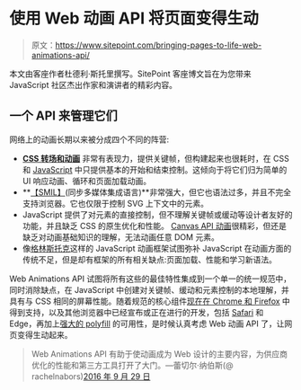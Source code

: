 # 使用 Web 动画 API 将页面变得生动

> 原文：<https://www.sitepoint.com/bringing-pages-to-life-web-animations-api/>

本文由客座作者杜德利·斯托里撰写。SitePoint 客座博文旨在为您带来 JavaScript 社区杰出作家和演讲者的精彩内容。

## 一个 API 来管理它们

网络上的动画长期以来被分成四个不同的阵营:

*   **[CSS 转场和动画](http://thenewcode.com/806/Web-Developer-Reading-List-CSS-Transforms-and-Animation#animation)** 非常有表现力，提供关键帧，但构建起来也很耗时，在 CSS 和 [JavaScript](https://www.sitepoint.com/css3-animation-javascript-event-handlers/) 中只提供基本的开始和结束控制。这倾向于将它们归为简单的 UI 响应动画、循环和页面加载动画。
*   **[【SMIL】](https://www.w3.org/TR/REC-smil/)(同步多媒体集成语言)**非常强大，但它也语法过多，并且不完全支持浏览器。它也仅限于控制 SVG 上下文中的元素。
*   JavaScript 提供了对元素的直接控制，但不理解关键帧或缓动等设计者友好的功能，并且缺乏 CSS 的原生优化和性能。 [Canvas API 动画](https://developer.mozilla.org/en-US/docs/Web/API/Canvas_API/Tutorial/Basic_animations)很精彩，但还是缺乏对动画基础知识的理解，无法动画任意 DOM 元素。
*   像[格林斯托克](https://greensock.com/)这样的 JavaScript 动画框架试图弥补 JavaScript 在动画方面的传统不足，但是却有框架的所有相关缺点:页面加载、性能和学习新语法。

Web Animations API 试图将所有这些的最佳特性集成到一个单一的统一规范中，同时消除缺点，在 JavaScript 中创建对关键帧、缓动和元素控制的本地理解，并具有与 CSS 相同的屏幕性能。随着规范的核心组件[现在在 Chrome 和 Firefox](http://caniuse.com/#feat=web-animation) 中得到支持，以及其他浏览器中已经宣布或正在进行的开发，包括 [Safari](https://webkit.org/status/#specification-web-animations) 和 Edge，再加上[强大的 polyfill](https://github.com/web-animations/web-animations-js) 的可用性，是时候认真考虑 Web 动画 API 了，让网页变得生动起来。

> Web Animations API 有助于使动画成为 Web 设计的主要内容，为供应商优化的性能和第三方工具打开了大门。—蕾切尔·纳伯斯(@ rachelnabors)[2016 年 9 月 29 日](https://twitter.com/rachelnabors/status/781563533934813184)